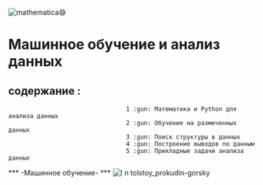  

 
 ![mathematica](https://cloud.githubusercontent.com/assets/7158671/16206621/e8d3a8e0-3731-11e6-97c5-bcf555322e0f.jpg):smile:
 
 
Машинное обучение и анализ данных
======

 

содержание :
------
                                     1 :gun: Математика и Python для анализа данных 
                                     2 :gun: Обучение на размеченных данных
                                     3 :gun: Поиск структуры в данных
                                     4 :gun: Построение выводов по данным
                                     5 :gun: Прикладные задачи анализа данных
 
***                                                -Машинное обучение-                    ***
![l n tolstoy_prokudin-gorsky](https://cloud.githubusercontent.com/assets/7158671/16206443/2e061192-3731-11e6-9f9b-3ad89c7cf571.jpg)
